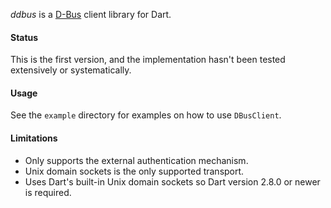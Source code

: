 _ddbus_ is a [D-Bus](https://dbus.freedesktop.org/doc/dbus-specification.html) client library for Dart.

#### Status
This is the first version, and the implementation hasn't been tested extensively or systematically.

#### Usage
See the `example` directory for examples on how to use `DBusClient`.

#### Limitations
- Only supports the external authentication mechanism.
- Unix domain sockets is the only supported transport.
- Uses Dart's built-in Unix domain sockets so Dart version 2.8.0 or newer is required.

